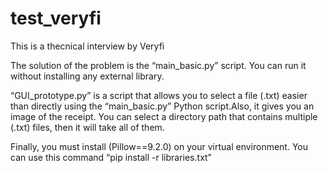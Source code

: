 # test_veryfi
This is a thecnical interview by Veryfi

The solution of the problem is the “main_basic.py” script. You can run it without installing any external library.



“GUI_prototype.py” is a script that allows you to select a file (.txt) easier than directly using the “main_basic.py” Python script.Also, it gives you an image of the receipt. You can select a directory path that contains multiple  (.txt) files, then it will take all of them.

Finally, you must install (Pillow==9.2.0) on your virtual environment. You can use this command “pip install -r  libraries.txt” 

